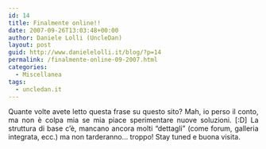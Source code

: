 ```yaml
---
id: 14
title: Finalmente online!!
date: 2007-09-26T13:03:48+00:00
author: Daniele Lolli (UncleDan)
layout: post
guid: http://www.danielelolli.it/blog/?p=14
permalink: /finalmente-online-09-2007.html
categories:
  - Miscellanea
tags:
  - uncledan.it
---
```

<p align="justify">
  Quante volte avete letto questa frase su questo sito? Mah, io perso il conto, ma non è colpa mia se mia piace sperimentare nuove soluzioni. [:D] La struttura di base c&#8217;è, mancano ancora molti &#8220;dettagli&#8221; (come forum, galleria integrata, ecc.) ma non tarderanno&#8230; troppo! Stay tuned e buona visita.
</p>